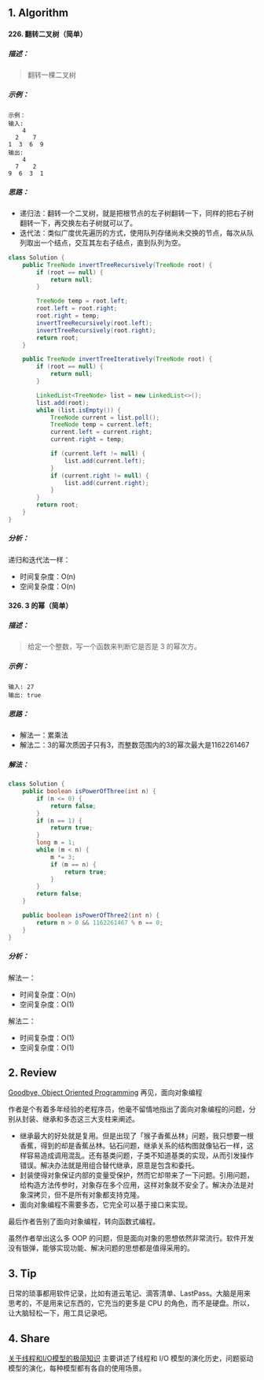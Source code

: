 ## 1. Algorithm

#### 226. 翻转二叉树（简单）

##### 描述：

> 翻转一棵二叉树

##### 示例：

```
示例：
输入:
    4
  2    7
1  3  6  9
输出:
    4
  7    2
9  6  3  1
```

##### 思路：

- 递归法：翻转一个二叉树，就是把根节点的左子树翻转一下，同样的把右子树翻转一下，再交换左右子树就可以了。
- 迭代法：类似广度优先遍历的方式，使用队列存储尚未交换的节点，每次从队列取出一个结点，交互其左右子结点，直到队列为空。

```java
class Solution {
    public TreeNode invertTreeRecursively(TreeNode root) {
        if (root == null) {
            return null;
        }

        TreeNode temp = root.left;
        root.left = root.right;
        root.right = temp;
        invertTreeRecursively(root.left);
        invertTreeRecursively(root.right);
        return root;
    }

    public TreeNode invertTreeIteratively(TreeNode root) {
        if (root == null) {
            return null;
        }

        LinkedList<TreeNode> list = new LinkedList<>();
        list.add(root);
        while (list.isEmpty()) {
            TreeNode current = list.poll();
            TreeNode temp = current.left;
            current.left = current.right;
            current.right = temp;

            if (current.left != null) {
                list.add(current.left);
            }
            if (current.right != null) {
                list.add(current.right);
            }
        }
        return root;
    }
}
```

##### 分析：

递归和迭代法一样：

- 时间复杂度：O(n)
- 空间复杂度：O(n)

#### 326. 3 的幂（简单）

##### 描述：

> 给定一个整数，写一个函数来判断它是否是 3 的幂次方。

##### 示例：

```
输入: 27
输出: true
```

##### 思路：

- 解法一：累乘法
- 解法二：3的幂次质因子只有3，而整数范围内的3的幂次最大是1162261467

##### 解法：

```java
class Solution {
    public boolean isPowerOfThree(int n) {
        if (n <= 0) {
            return false;
        }
        if (n == 1) {
            return true;
        }
        long m = 1;
        while (m < n) {
            m *= 3;
            if (m == n) {
                return true;
            }
        }
        return false;
    }

    public boolean isPowerOfThree2(int n) {
        return n > 0 && 1162261467 % n == 0;
    }
}
```

##### 分析：

解法一：

- 时间复杂度：O(n)
- 空间复杂度：O(1)

解法二：

- 时间复杂度：O(1)
- 空间复杂度：O(1)

## 2. Review

[Goodbye, Object Oriented Programming](https://medium.com/@cscalfani/goodbye-object-oriented-programming-a59cda4c0e53) 再见，面向对象编程

作者是个有着多年经验的老程序员，他毫不留情地指出了面向对象编程的问题，分别从封装、继承和多态这三大支柱来阐述。

- 继承最大的好处就是复用。但是出现了「猴子香蕉丛林」问题，我只想要一根香蕉，得到的却是香蕉丛林。钻石问题，继承关系的结构图就像钻石一样，这样容易造成调用混乱。还有基类问题，子类不知道基类的实现，从而引发操作错误。解决办法就是用组合替代继承，原意是包含和委托。
- 封装使得对象保证内部的变量受保护，然而它却带来了一下问题。引用问题，给构造方法传参时，对象存在多个应用，这样对象就不安全了。解决办法是对象深拷贝，但不是所有对象都支持克隆。
- 面向对象编程不需要多态，它完全可以基于接口来实现。

最后作者告别了面向对象编程，转向函数式编程。

虽然作者举出这么多 OOP 的问题，但是面向对象的思想依然非常流行。软件开发没有银弹，能够实现功能、解决问题的思想都是值得采用的。

## 3. Tip

日常的琐事都用软件记录，比如有道云笔记、滴答清单、LastPass。大脑是用来思考的，不是用来记东西的，它充当的更多是 CPU 的角色，而不是硬盘。所以，让大脑轻松一下，用工具记录吧。

## 4. Share

[关于线程和I/O模型的极简知识](https://mp.weixin.qq.com/s/qodCngOPXGSaaBy2ULAgqg) 主要讲述了线程和 I/O 模型的演化历史，问题驱动模型的演化，每种模型都有各自的使用场景。